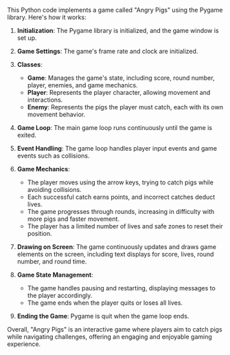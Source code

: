 This Python code implements a game called "Angry Pigs" using the Pygame library. Here's how it works:

1. **Initialization**: The Pygame library is initialized, and the game window is set up.

2. **Game Settings**: The game's frame rate and clock are initialized.

3. **Classes**:
   - **Game**: Manages the game's state, including score, round number, player, enemies, and game mechanics.
   - **Player**: Represents the player character, allowing movement and interactions.
   - **Enemy**: Represents the pigs the player must catch, each with its own movement behavior.

4. **Game Loop**: The main game loop runs continuously until the game is exited.

5. **Event Handling**: The game loop handles player input events and game events such as collisions.

6. **Game Mechanics**:
   - The player moves using the arrow keys, trying to catch pigs while avoiding collisions.
   - Each successful catch earns points, and incorrect catches deduct lives.
   - The game progresses through rounds, increasing in difficulty with more pigs and faster movement.
   - The player has a limited number of lives and safe zones to reset their position.

7. **Drawing on Screen**: The game continuously updates and draws game elements on the screen, including text displays for score, lives, round number, and round time.

8. **Game State Management**:
   - The game handles pausing and restarting, displaying messages to the player accordingly.
   - The game ends when the player quits or loses all lives.

9. **Ending the Game**: Pygame is quit when the game loop ends.

Overall, "Angry Pigs" is an interactive game where players aim to catch pigs while navigating challenges, offering an engaging and enjoyable gaming experience.
